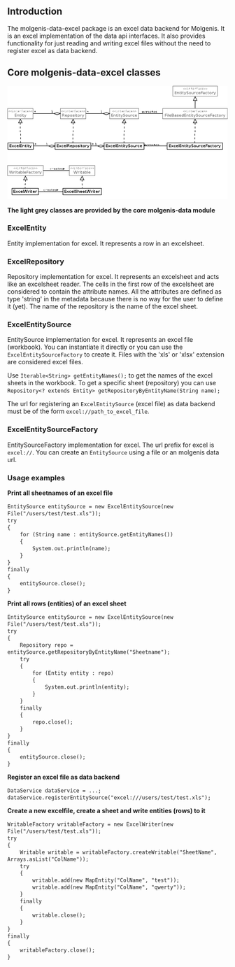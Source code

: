 ## Introduction

The molgenis-data-excel package is an excel data backend for Molgenis. It is an excel implementation of the data api interfaces. It also provides functionality for just reading and writing excel files without the need to register excel as data backend.

## Core molgenis-data-excel classes
<img src="molgenis-data-excel.png" />

**The light grey classes are provided by the core molgenis-data module**

### ExcelEntity
Entity implementation for excel. It represents a row in an excelsheet. 

### ExcelRepository
Repository implementation for excel. It represents an excelsheet and acts like an excelsheet reader. The cells in the first row of the excelsheet are considered to contain the attribute names. All the attributes are defined as type 'string' in the metadata because there is no way for the user to define it (yet). The name of the repository is the name of the excel sheet.

### ExcelEntitySource
EntitySource implementation for excel. It represents an excel file (workbook). You can instantiate it directly or you can use the `ExcelEntitySourceFactory` to create it. Files with the 'xls' or 'xlsx' extension are considered excel files. 

Use `Iterable<String> getEntityNames();` to get the names of the excel sheets in the workbook. To get a specific sheet (repository) you can use `Repository<? extends Entity> getRepositoryByEntityName(String name);` 

The url for registering an `ExcelEntitySource` (excel file) as data backend must be of the form `excel://path_to_excel_file`.


### ExcelEntitySourceFactory
EntitySourceFactory implementation for excel. The url prefix for excel is `excel://`. You can create an `EntitySource` using a file or an molgenis data url.


### Usage examples
**Print all sheetnames of an excel file**

```
EntitySource entitySource = new ExcelEntitySource(new File("/users/test/test.xls"));
try
{
	for (String name : entitySource.getEntityNames())
	{
		System.out.println(name);
	}
}
finally
{
	entitySource.close();
}
```

**Print all rows (entities) of an excel sheet**

```
EntitySource entitySource = new ExcelEntitySource(new File("/users/test/test.xls"));
try
{
	Repository repo = entitySource.getRepositoryByEntityName("Sheetname");
	try
	{
		for (Entity entity : repo)
		{
			System.out.println(entity);
		}
	}
	finally
	{
		repo.close();
	}
}
finally
{
	entitySource.close();
}
```

**Register an excel file as data backend**

```
DataService dataService = ...;
dataService.registerEntitySource("excel:///users/test/test.xls");
```

**Create a new excelfile, create a sheet and write entities (rows) to it**

```
WritableFactory writableFactory = new ExcelWriter(new File("/users/test/test.xls"));
try
{
	Writable writable = writableFactory.createWritable("SheetName", Arrays.asList("ColName"));
	try
	{
		writable.add(new MapEntity("ColName", "test"));
		writable.add(new MapEntity("ColName", "qwerty"));
	}
	finally
	{
		writable.close();
	}	
}
finally
{
	writableFactory.close();
}
```
  